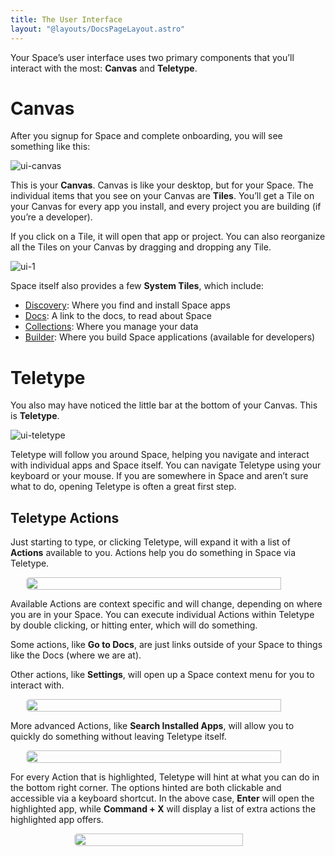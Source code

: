 ```yaml
---
title: The User Interface
layout: "@layouts/DocsPageLayout.astro"
---
```


Your Space’s user interface uses two primary components that you’ll interact with the most: **Canvas** and **Teletype**.

# Canvas

After you signup for Space and complete onboarding, you will see something like this:

![ui-canvas](/docs-assets/use/ui-canvas.png)

This is your **Canvas**. Canvas is like your desktop, but for your Space. The individual items that you see on your Canvas are **Tiles**. You’ll get a Tile on your Canvas for every app you install, and every project you are building (if you’re a developer).

If you click on a Tile, it will open that app or project. You can also reorganize all the Tiles on your Canvas by dragging and dropping any Tile.

![ui-1](/docs-assets/use/ui-1.png)

Space itself also provides a few **System Tiles**, which include:

- [Discovery](/docs/en/use/space-apps/discovery): Where you find and install Space apps
- [Docs](/docs/en/): A link to the docs, to read about Space
- [Collections](/docs/en/use/your-data/collections): Where you manage your data
- [Builder](/docs/en/build/fundemantals/development/builder): Where you build Space applications (available for developers)

# Teletype

You also may have noticed the little bar at the bottom of your Canvas. This is **Teletype**.

![ui-teletype](/docs-assets/use/ui-teletype.png)

Teletype will follow you around Space, helping you navigate and interact with individual apps and Space itself. You can navigate Teletype using your keyboard or your mouse. If you are somewhere in Space and aren’t sure what to do, opening Teletype is often a great first step.

## Teletype Actions

Just starting to type, or clicking Teletype, will expand it with a list of **Actions** available to you. Actions help you do something in Space via Teletype.

<div style="display:flex; justify-content: center;"><img style="border-radius: 5px; width: 90%; max-width:500px;" src="/docs-assets/use/ui-3.png"/> </div>

Available Actions are context specific and will change, depending on where you are in your Space. You can execute individual Actions within Teletype by double clicking, or hitting enter, which will do something.

Some actions, like **Go to Docs**, are just links outside of your Space to things like the Docs (where we are at).

Other actions, like **Settings**, will open up a Space context menu for you to interact with.

<div style="display:flex; justify-content: center;"><img style="border-radius: 5px; width: 90%; max-width:500px;" src="/docs-assets/use/ui-4.png"/> </div>

More advanced Actions, like **Search Installed Apps**, will allow you to quickly do something without leaving Teletype itself.

<div style="display:flex; justify-content: center;"><img style="border-radius: 5px; width: 90%; max-width:500px;" src="/docs-assets/use/ui-5.png"/> </div>

For every Action that is highlighted, Teletype will hint at what you can do in the bottom right corner. The options hinted are both clickable and accessible via a keyboard shortcut. In the above case, **Enter** will open the highlighted app, while **Command + X** will display a list of extra actions the highlighted app offers.

<div style="display:flex; justify-content: center;"><img style="border-radius: 5px; width: 90%; max-width:300px;" src="/docs-assets/use/ui-6.png"/> </div>